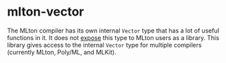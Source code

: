 mlton-vector
============

The MLton compiler has its own internal `Vector` type that has a lot of useful functions in it. It does not [expose](http://mlton.org/MLBasisAvailableLibraries) this type to MLton users as a library. This library gives access to the internal `Vector` type for multiple compilers (currently MLton, Poly/ML, and MLKit).